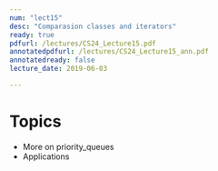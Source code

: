 ```yaml
---
num: "lect15"
desc: "Comparasion classes and iterators"
ready: true
pdfurl: /lectures/CS24_Lecture15.pdf
annotatedpdfurl: /lectures/CS24_Lecture15_ann.pdf
annotatedready: false
lecture_date: 2019-06-03

---
```

# Topics

* More on priority_queues
* Applications
